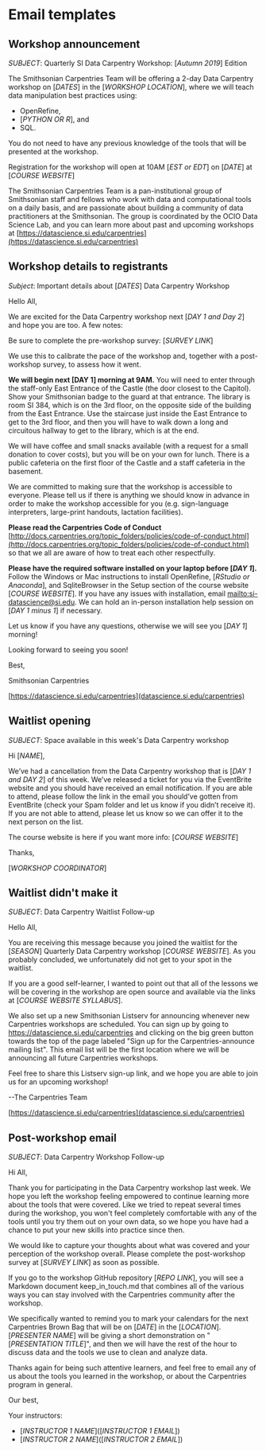 # Email templates

## Workshop announcement

*SUBJECT*: Quarterly SI Data Carpentry Workshop: [*Autumn 2019*] Edition

The Smithsonian Carpentries Team will be offering a 2-day Data Carpentry workshop on [*DATES*] in the [*WORKSHOP LOCATION*], where we will teach data manipulation best practices using:
* OpenRefine, 
* [*PYTHON OR R*], and 
* SQL.

You do not need to have any previous knowledge of the tools that will be presented at the workshop.

Registration for the workshop will open at 10AM [*EST or EDT*] on [*DATE*] at [*COURSE WEBSITE*]

The Smithsonian Carpentries Team is a pan-institutional group of Smithsonian staff and fellows who work with data and computational tools on a daily basis, and are passionate about building a community of data practitioners at the Smithsonian. The group is coordinated by the OCIO Data Science Lab, and you can learn more about past and upcoming workshops at [https://datascience.si.edu/carpentries](https://datascience.si.edu/carpentries) 

## Workshop details to registrants

*Subject*: Important details about [*DATES*] Data Carpentry Workshop

Hello All,

We are excited for the Data Carpentry workshop next [*DAY 1 and Day 2*] and hope you are too. A few notes:

Be sure to complete the pre-workshop survey: [*SURVEY LINK*]

 
We use this to calibrate the pace of the workshop and, together with a post-workshop survey, to assess how it went.

**We will begin next [DAY 1] morning at 9AM.** You will need to enter through the staff-only East Entrance of the Castle (the door closest to the Capitol). Show your Smithsonian badge to the guard at that entrance. The library is room SI 384, which is on the 3rd floor, on the opposite side of the building from the East Entrance. Use the staircase just inside the East Entrance to get to the 3rd floor, and then you will have to walk down a long and circuitous hallway to get to the library, which is at the end.

We will have coffee and small snacks available (with a request for a small donation to cover costs), but you will be on your own for lunch. There is a public cafeteria on the first floor of the Castle and a staff cafeteria in the basement.

We are committed to making sure that the workshop is accessible to everyone. Please tell us if there is anything we should know in advance in order to make the workshop accessible for you (e.g. sign-language interpreters, large-print handouts, lactation facilities).

**Please read the Carpentries Code of Conduct** [http://docs.carpentries.org/topic_folders/policies/code-of-conduct.html](http://docs.carpentries.org/topic_folders/policies/code-of-conduct.html) so that we all are aware of how to treat each other respectfully.

**Please have the required software installed on your laptop before [*DAY 1*].** Follow the Windows or Mac instructions to install OpenRefine, [*RStudio or Anaconda*], and SqliteBrowser in the Setup section of the course website [*COURSE WEBSITE*]. If you have any issues with installation, email [mailto:si-datascience@si.edu](si-datascience@si.edu). We can hold an in-person installation help session on [*DAY 1 minus 1*] if necessary.

Let us know if you have any questions, otherwise we will see you [*DAY 1*] morning!

Looking forward to seeing you soon!

Best,

Smithsonian Carpentries

[https://datascience.si.edu/carpentries](datascience.si.edu/carpentries)

## Waitlist opening

*SUBJECT*: Space available in this week's Data Carpentry workshop

Hi [*NAME*],

We’ve had a cancellation from the Data Carpentry workshop that is [*DAY 1 and DAY 2*] of this week. We’ve released a ticket for you via the EventBrite website and you should have received an email notification. If you are able to attend, please follow the link in the email you should’ve gotten from EventBrite (check your Spam folder and let us know if you didn’t receive it). If you are not able to attend, please let us know so we can offer it to the next person on the list.
 
The course website is here if you want more info: [*COURSE WEBSITE*]

Thanks,

[*WORKSHOP COORDINATOR*]

## Waitlist didn't make it

*SUBJECT*: Data Carpentry Waitlist Follow-up

Hello All,

You are receiving this message because you joined the waitlist for the [*SEASON*] Quarterly Data Carpentry workshop [*COURSE WEBSITE*]. As you probably concluded, we unfortunately did not get to your spot in the waitlist.

If you are a good self-learner, I wanted to point out that all of the lessons we will be covering in the workshop are open source and available via the links at [*COURSE WEBSITE SYLLABUS*].

We also set up a new Smithsonian Listserv for announcing whenever new Carpentries workshops are scheduled. You can sign up by going to https://datascience.si.edu/carpentries and clicking on the big green button towards the top of the page labeled "Sign up for the Carpentries-announce mailing list". This email list will be the first location where we will be announcing all future Carpentries workshops.

Feel free to share this Listserv sign-up link, and we hope you are able to join us for an upcoming workshop!

--The Carpentries Team

[https://datascience.si.edu/carpentries](datascience.si.edu/carpentries)

## Post-workshop email

*SUBJECT*: Data Carpentry Workshop Follow-up

Hi All,

Thank you for participating in the Data Carpentry workshop last week. We hope you left the workshop feeling empowered to continue learning more about the tools that were covered. Like we tried to repeat several times during the workshop, you won't feel completely comfortable with any of the tools until you try them out on your own data, so we hope you have had a chance to put your new skills into practice since then. 

We would like to capture your thoughts about what was covered and your perception of the workshop overall. Please complete the post-workshop survey at [*SURVEY LINK*] as soon as possible.

If you go to the workshop GitHub repository [*REPO LINK*], you will see a Markdown document keep_in_touch.md that combines all of the various ways you can stay involved with the Carpentries community after the workshop.

We specifically wanted to remind you to mark your calendars for the next Carpentries Brown Bag that will be on [*DATE*] in the [*LOCATION*]. [*PRESENTER NAME*] will be giving a short demonstration on "[*PRESENTATION TITLE*]", and then we will have the rest of the hour to discuss data and the tools we use to clean and analyze data.

Thanks again for being such attentive learners, and feel free to email any of us about the tools you learned in the workshop, or about the Carpentries program in general.

Our best,

Your instructors:

* [*INSTRUCTOR 1 NAME*]([*INSTRUCTOR 1 EMAIL*])
* [*INSTRUCTOR 2 NAME*]([*INSTRUCTOR 2 EMAIL*])
